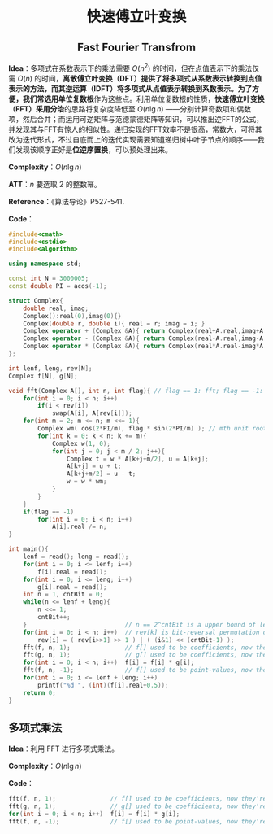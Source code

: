 <h1 style="text-align: center"> 快速傅立叶变换 </h1>

<h2 style="text-align: center"> Fast Fourier Transfrom </h2>



**Idea**：多项式在系数表示下的乘法需要 $O(n^2)$ 的时间，但在点值表示下的乘法仅需 $O(n)$ 的时间，**离散傅立叶变换（DFT）**提供了将多项式从系数表示转换到点值表示的方法，而其逆运算**（IDFT）**将多项式从点值表示转换到系数表示。为了方便，我们常选用**单位复数根**作为这些点。利用单位复数根的性质，**快速傅立叶变换（FFT）**采用**分治**的思路将复杂度降低至 $O(n\lg n)$ ——分别计算奇数项和偶数项，然后合并；而运用可逆矩阵与范德蒙德矩阵等知识，可以推出逆FFT的公式，并发现其与FFT有惊人的相似性。递归实现的FFT效率不是很高，常数大，可将其改为迭代形式，不过自底而上的迭代实现需要知道递归树中叶子节点的顺序——我们发现该顺序正好是**位逆序置换**，可以预处理出来。

**Complexity**：$O(n\lg n)$ 

**ATT**：$n$ 要选取 $2$ 的整数幂。

**Reference**：《算法导论》P527-541. 

**Code**：

```cpp
#include<cmath>
#include<cstdio>
#include<algorithm>

using namespace std;

const int N = 3000005;
const double PI = acos(-1);

struct Complex{
	double real, imag;
	Complex():real(0),imag(0){}
	Complex(double r, double i){ real = r; imag = i; }
	Complex operator + (Complex &A){ return Complex(real+A.real,imag+A.imag); }
	Complex operator - (Complex &A){ return Complex(real-A.real,imag-A.imag); }
	Complex operator * (Complex &A){ return Complex(real*A.real-imag*A.imag,real*A.imag+imag*A.real); }
};

int lenf, leng, rev[N];
Complex f[N], g[N];

void fft(Complex A[], int n, int flag){ // flag == 1: fft; flag == -1: ifft
	for(int i = 0; i < n; i++)
		if(i < rev[i])
			swap(A[i], A[rev[i]]);
	for(int m = 2; m <= n; m <<= 1){
		Complex wm( cos(2*PI/m), flag * sin(2*PI/m) ); // mth unit root
		for(int k = 0; k < n; k += m){
			Complex w(1, 0);
			for(int j = 0; j < m / 2; j++){
				Complex t = w * A[k+j+m/2], u = A[k+j];
				A[k+j] = u + t;
				A[k+j+m/2] = u - t;
				w = w * wm;
			}
		}
	}
	if(flag == -1)
		for(int i = 0; i < n; i++)
			A[i].real /= n;
}

int main(){
	lenf = read(); leng = read();
	for(int i = 0; i <= lenf; i++)
		f[i].real = read();
	for(int i = 0; i <= leng; i++)
		g[i].real = read();
	int n = 1, cntBit = 0;
	while(n <= lenf + leng){
		n <<= 1;
		cntBit++;
	}							// n == 2^cntBit is a upper bound of lenf+leng
	for(int i = 0; i < n; i++)	// rev[k] is bit-reversal permutation of k
		rev[i] = ( rev[i>>1] >> 1 ) | ( (i&1) << (cntBit-1) );
	fft(f, n, 1);				// f[] used to be coefficients, now they're point-values
	fft(g, n, 1);				// g[] used to be coefficients, now they're point-values
	for(int i = 0; i < n; i++)	f[i] = f[i] * g[i];
	fft(f, n, -1);				// f[] used to be point-values, now they're coefficients
	for(int i = 0; i <= lenf + leng; i++)
		printf("%d ", (int)(f[i].real+0.5));
	return 0;
}
```



## 多项式乘法

**Idea**：利用 FFT 进行多项式乘法。

**Complexity**：$O(n\lg n)$ 

**Code**：

```cpp
fft(f, n, 1);				// f[] used to be coefficients, now they're point-values
fft(g, n, 1);				// g[] used to be coefficients, now they're point-values
for(int i = 0; i < n; i++)	f[i] = f[i] * g[i];
fft(f, n, -1);				// f[] used to be point-values, now they're coefficients
```

